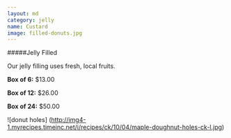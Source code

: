 ```yaml
---
layout: md
category: jelly
name: Custard
image: filled-donuts.jpg
---
```


#####Jelly Filled

Our jelly filling uses fresh, local fruits.

**Box of 6:** $13.00

**Box of 12:** $26.00

**Box of 24:** $50.00

![donut holes] (http://img4-1.myrecipes.timeinc.net/i/recipes/ck/10/04/maple-doughnut-holes-ck-l.jpg)